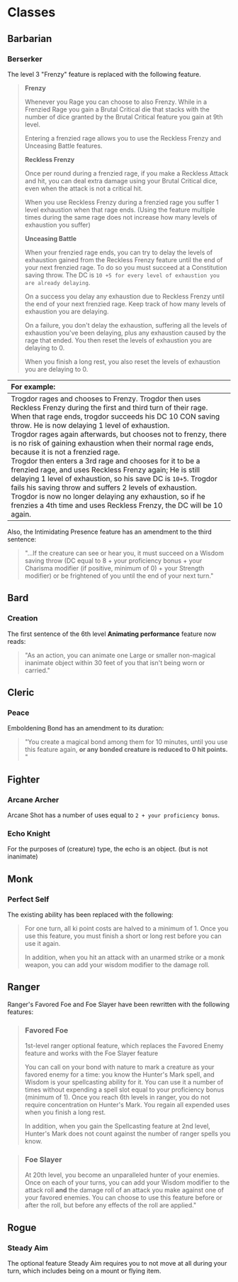 # Classes


## Barbarian

### Berserker

The level 3 "Frenzy" feature is replaced with the following feature.

> **Frenzy**
> 
> Whenever you Rage you can choose to also Frenzy. While in a Frenzied Rage you gain a Brutal Critical die that stacks with the number of dice granted by the Brutal Critical feature you gain at 9th level.
>
> Entering a frenzied rage allows you to use the Reckless Frenzy and Unceasing Battle features.
> 
> **Reckless Frenzy**
>
> Once per round during a frenzied rage, if you make a Reckless Attack and hit, you can deal extra damage using your Brutal Critical dice, even when the attack is not a critical hit.
>
> When you use Reckless Frenzy during a frenzied rage you suffer 1 level exhaustion when that rage ends. (Using the feature multiple times during the same rage does not increase how many levels of exhaustion you suffer)
> 
> 
> **Unceasing Battle**
> 
> When your frenzied rage ends, you can try to delay the levels of exhaustion gained from the Reckless Frenzy feature until the end of your next frenzied rage. To do so you must succeed at a Constitution saving throw. The DC is `10 +5 for every level of exhaustion you are already delaying`.
>
> On a success you delay any exhaustion due to Reckless Frenzy until the end of your next frenzied rage. Keep track of how many levels of exhaustion you are delaying.
>
> On a failure, you don't delay the exhaustion, suffering all the levels of exhaustion you've been delaying, plus any exhaustion caused by the rage that ended. You then reset the levels of exhaustion you are delaying to 0.
> 
> When you finish a long rest, you also reset the levels of exhaustion you are delaying to 0.  

| For example: |
|:-------------|
|Trogdor rages and chooses to Frenzy. Trogdor then uses Reckless Frenzy during the first and third turn of their rage. When that rage ends, trogdor succeeds his DC 10 CON saving throw. He is now delaying 1 level of exhaustion.<br/>Trogdor rages again afterwards, but chooses not to frenzy, there is no risk of gaining exhaustion when their normal rage ends, because it is not a frenzied rage.<br/>Trogdor then enters a 3rd rage and chooses for it to be a frenzied rage, and uses Reckless Frenzy again; He is still delaying 1 level of exhaustion, so his save DC is `10+5`. Trogdor fails his saving throw and suffers 2 levels of exhaustion.<br/>Trogdor is now no longer delaying any exhaustion, so if he frenzies a 4th time and uses Reckless Frenzy, the DC will be 10 again.|

Also, the Intimidating Presence feature has an amendment to the third sentence:
> "...If the creature can see or hear you, it must succeed on a Wisdom saving throw (DC equal to 8 + your proficiency bonus + your Charisma modifier (if positive, minimum of 0) + your Strength modifier) or be frightened of you until the end of your next turn."

## Bard

### Creation
The first sentence of the 6th level **Animating performance** feature now reads:
> "As an action, you can animate one Large or smaller non-magical inanimate object within 30 feet of you that isn't being worn or carried."

## Cleric

### Peace
Emboldening Bond has an amendment to its duration:
>  "You create a magical bond among them for 10 minutes, until you use this feature again, **or any bonded creature is reduced to 0 hit points.** "

## Fighter 

### Arcane Archer

Arcane Shot has a number of uses equal to `2 + your proficiency bonus`.

### Echo Knight

For the purposes of (creature) type, the echo is an object. (but is not inanimate)


## Monk

### Perfect Self
The existing ability has been replaced with the following:

> For one turn, all ki point costs are halved to a minimum of 1. Once you use this feature, you must finish a short or long rest before you can use it again.
> 
> In addition, when you hit an attack with an unarmed strike or a monk weapon, you can add your wisdom modifier to the damage roll.

## Ranger
Ranger's Favored Foe and Foe Slayer have been rewritten with the following features:

> ### Favored Foe
> 
> 1st-level ranger optional feature, which replaces the Favored Enemy feature and works with the Foe Slayer feature
> 
> You can call on your bond with nature to mark a creature as your favored enemy for a time: you know the Hunter's Mark spell, and Wisdom is your spellcasting ability for it. You can use it a number of times without expending a spell slot equal to your proficiency bonus (minimum of 1). Once you reach 6th levels in ranger, you do not require concentration on Hunter's Mark. You regain all expended uses when you finish a long rest.
> 
> In addition, when you gain the Spellcasting feature at 2nd level, Hunter's Mark does not count against the number of ranger spells you know.

> ### Foe Slayer
> 
> At 20th level, you become an unparalleled hunter of your enemies. Once on each of your turns, you can add your Wisdom modifier to the attack roll **and** the damage roll of an attack you make against one of your favored enemies. You can choose to use this feature before or after the roll, but before any effects of the roll are applied."

## Rogue

### Steady Aim

The optional feature Steady Aim requires you to not move at all during your turn, which includes being on a mount or flying item.


